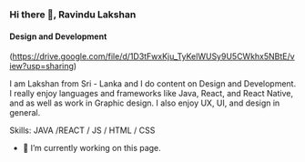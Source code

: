 ### Hi there 👋, Ravindu Lakshan
#### Design and Development
(https://drive.google.com/file/d/1D3tFwxKju_TyKelWUSy9U5CWkhx5NBtE/view?usp=sharing)

I am Lakshan from Sri - Lanka and I do content on Design and Development. I really enjoy languages and frameworks like Java, React, and React Native, and as well as work in Graphic design. I also enjoy UX, UI, and design in general.

Skills: JAVA /REACT / JS / HTML / CSS

- 🔭 I’m currently working on this page. 




